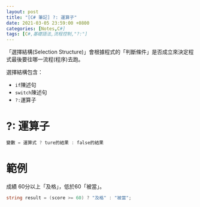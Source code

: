 ```yaml
---
layout: post
title: "[C# 筆記] ?: 運算子"
date: 2021-03-05 23:59:00 +0800
categories: [Notes,C#]
tags: [C#,基礎語法,流程控制,"?:"]
---
```


「選擇結構(Selection Structure)」會根據程式的「判斷條件」是否成立來決定程式最後要往哪一流程(程序)去跑。     

選擇結構包含：
- `if`陳述句
- `switch`陳述句
- `?:`運算子

# ?: 運算子

```c#
變數 = 運算式 ? ture的結果 : false的結果
```

# 範例

成績 60分以上「及格」，低於60「被當」。

```c#
string result = (score >= 60) ? "及格" : "被當";
```